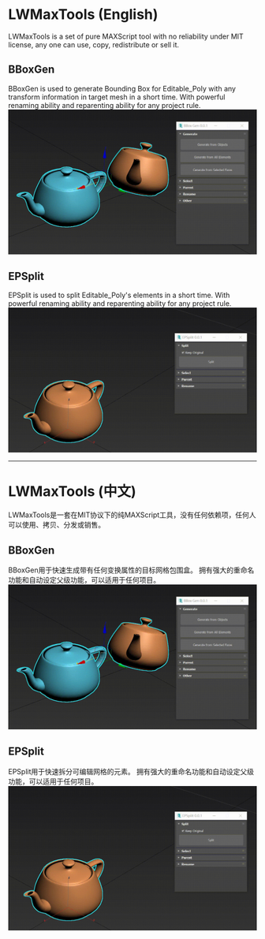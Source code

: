 # LWMaxTools (English)
LWMaxTools is a set of pure MAXScript tool with no reliability under MIT license, any one can use, copy, redistribute or sell it.

## BBoxGen
BBoxGen is used to generate Bounding Box for Editable_Poly with any transform information in target mesh in a short time.
With powerful renaming ability and reparenting ability for any project rule.
![BBoxGen](./doc/bboxgen.gif)

## EPSplit
EPSplit is used to split Editable_Poly's elements in a short time.
With powerful renaming ability and reparenting ability for any project rule.
![EPSplit](./doc/epsplit.gif)

---

# LWMaxTools (中文)
LWMaxTools是一套在MIT协议下的纯MAXScript工具，没有任何依赖项，任何人可以使用、拷贝、分发或销售。 

## BBoxGen
BBoxGen用于快速生成带有任何变换属性的目标网格包围盒。
拥有强大的重命名功能和自动设定父级功能，可以适用于任何项目。
![BBoxGen](./doc/bboxgen.gif)

## EPSplit
EPSplit用于快速拆分可编辑网格的元素。
拥有强大的重命名功能和自动设定父级功能，可以适用于任何项目。
![EPSplit](./doc/epsplit.gif)
